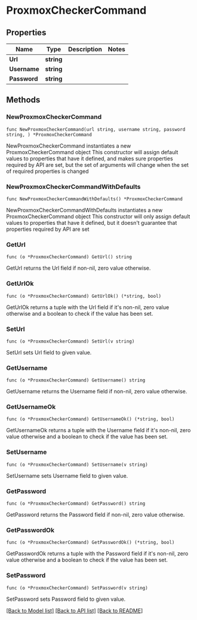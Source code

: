 # ProxmoxCheckerCommand

## Properties

Name | Type | Description | Notes
------------ | ------------- | ------------- | -------------
**Url** | **string** |  | 
**Username** | **string** |  | 
**Password** | **string** |  | 

## Methods

### NewProxmoxCheckerCommand

`func NewProxmoxCheckerCommand(url string, username string, password string, ) *ProxmoxCheckerCommand`

NewProxmoxCheckerCommand instantiates a new ProxmoxCheckerCommand object
This constructor will assign default values to properties that have it defined,
and makes sure properties required by API are set, but the set of arguments
will change when the set of required properties is changed

### NewProxmoxCheckerCommandWithDefaults

`func NewProxmoxCheckerCommandWithDefaults() *ProxmoxCheckerCommand`

NewProxmoxCheckerCommandWithDefaults instantiates a new ProxmoxCheckerCommand object
This constructor will only assign default values to properties that have it defined,
but it doesn't guarantee that properties required by API are set

### GetUrl

`func (o *ProxmoxCheckerCommand) GetUrl() string`

GetUrl returns the Url field if non-nil, zero value otherwise.

### GetUrlOk

`func (o *ProxmoxCheckerCommand) GetUrlOk() (*string, bool)`

GetUrlOk returns a tuple with the Url field if it's non-nil, zero value otherwise
and a boolean to check if the value has been set.

### SetUrl

`func (o *ProxmoxCheckerCommand) SetUrl(v string)`

SetUrl sets Url field to given value.


### GetUsername

`func (o *ProxmoxCheckerCommand) GetUsername() string`

GetUsername returns the Username field if non-nil, zero value otherwise.

### GetUsernameOk

`func (o *ProxmoxCheckerCommand) GetUsernameOk() (*string, bool)`

GetUsernameOk returns a tuple with the Username field if it's non-nil, zero value otherwise
and a boolean to check if the value has been set.

### SetUsername

`func (o *ProxmoxCheckerCommand) SetUsername(v string)`

SetUsername sets Username field to given value.


### GetPassword

`func (o *ProxmoxCheckerCommand) GetPassword() string`

GetPassword returns the Password field if non-nil, zero value otherwise.

### GetPasswordOk

`func (o *ProxmoxCheckerCommand) GetPasswordOk() (*string, bool)`

GetPasswordOk returns a tuple with the Password field if it's non-nil, zero value otherwise
and a boolean to check if the value has been set.

### SetPassword

`func (o *ProxmoxCheckerCommand) SetPassword(v string)`

SetPassword sets Password field to given value.



[[Back to Model list]](../README.md#documentation-for-models) [[Back to API list]](../README.md#documentation-for-api-endpoints) [[Back to README]](../README.md)


